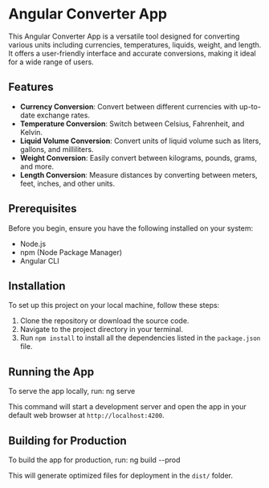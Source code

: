 # Angular Converter App

This Angular Converter App is a versatile tool designed for converting various units including currencies, temperatures, liquids, weight, and length. It offers a user-friendly interface and accurate conversions, making it ideal for a wide range of users.

## Features

- **Currency Conversion**: Convert between different currencies with up-to-date exchange rates.
- **Temperature Conversion**: Switch between Celsius, Fahrenheit, and Kelvin.
- **Liquid Volume Conversion**: Convert units of liquid volume such as liters, gallons, and milliliters.
- **Weight Conversion**: Easily convert between kilograms, pounds, grams, and more.
- **Length Conversion**: Measure distances by converting between meters, feet, inches, and other units.

## Prerequisites

Before you begin, ensure you have the following installed on your system:

- Node.js
- npm (Node Package Manager)
- Angular CLI

## Installation

To set up this project on your local machine, follow these steps:

1. Clone the repository or download the source code.
2. Navigate to the project directory in your terminal.
3. Run `npm install` to install all the dependencies listed in the `package.json` file.

## Running the App

To serve the app locally, run: ng serve

This command will start a development server and open the app in your default web browser at `http://localhost:4200`.

## Building for Production

To build the app for production, run: ng build --prod

This will generate optimized files for deployment in the `dist/` folder.
